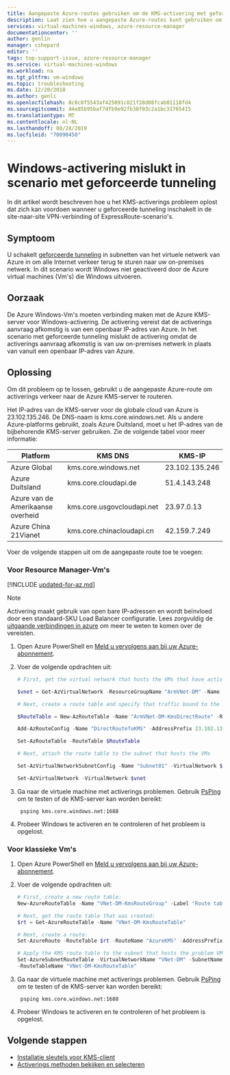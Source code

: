 ```yaml
---
title: Aangepaste Azure-routes gebruiken om de KMS-activering met geforceerde Tunneling in te scha kelen | Microsoft Docs
description: Laat zien hoe u aangepaste Azure-routes kunt gebruiken om KMS-activering in te scha kelen bij gebruik van geforceerde Tunneling in Azure.
services: virtual-machines-windows, azure-resource-manager
documentationcenter: ''
author: genlin
manager: cshepard
editor: ''
tags: top-support-issue, azure-resource-manager
ms.service: virtual-machines-windows
ms.workload: na
ms.tgt_pltfrm: vm-windows
ms.topic: troubleshooting
ms.date: 12/20/2018
ms.author: genli
ms.openlocfilehash: 8c0c8f5543af425091c821f28d08fcab01118fd4
ms.sourcegitcommit: 44e85b95baf7dfb9e92fb38f03c2a1bc31765415
ms.translationtype: MT
ms.contentlocale: nl-NL
ms.lasthandoff: 08/28/2019
ms.locfileid: "70090450"
---
```

# <a name="windows-activation-fails-in-forced-tunneling-scenario"></a>Windows-activering mislukt in scenario met geforceerde tunneling

In dit artikel wordt beschreven hoe u het KMS-activerings probleem oplost dat zich kan voordoen wanneer u geforceerde tunneling inschakelt in de site-naar-site VPN-verbinding of ExpressRoute-scenario's.

## <a name="symptom"></a>Symptoom

U schakelt [geforceerde tunneling](../../vpn-gateway/vpn-gateway-forced-tunneling-rm.md) in subnetten van het virtuele netwerk van Azure in om alle Internet verkeer terug te sturen naar uw on-premises netwerk. In dit scenario wordt Windows niet geactiveerd door de Azure virtual machines (Vm's) die Windows uitvoeren.

## <a name="cause"></a>Oorzaak

De Azure Windows-Vm's moeten verbinding maken met de Azure KMS-server voor Windows-activering. De activering vereist dat de activerings aanvraag afkomstig is van een openbaar IP-adres van Azure. In het scenario met geforceerde tunneling mislukt de activering omdat de activerings aanvraag afkomstig is van uw on-premises netwerk in plaats van vanuit een openbaar IP-adres van Azure.

## <a name="solution"></a>Oplossing

Om dit probleem op te lossen, gebruikt u de aangepaste Azure-route om activerings verkeer naar de Azure KMS-server te routeren.

Het IP-adres van de KMS-server voor de globale cloud van Azure is 23.102.135.246. De DNS-naam is kms.core.windows.net. Als u andere Azure-platforms gebruikt, zoals Azure Duitsland, moet u het IP-adres van de bijbehorende KMS-server gebruiken. Zie de volgende tabel voor meer informatie:

|Platform| KMS DNS|KMS-IP|
|------|-------|-------|
|Azure Global|kms.core.windows.net|23.102.135.246|
|Azure Duitsland|kms.core.cloudapi.de|51.4.143.248|
|Azure van de Amerikaanse overheid|kms.core.usgovcloudapi.net|23.97.0.13|
|Azure China 21Vianet|kms.core.chinacloudapi.cn|42.159.7.249|


Voer de volgende stappen uit om de aangepaste route toe te voegen:

### <a name="for-resource-manager-vms"></a>Voor Resource Manager-Vm's

[!INCLUDE [updated-for-az.md](../../../includes/updated-for-az.md)]

> [!NOTE] 
> Activering maakt gebruik van open bare IP-adressen en wordt beïnvloed door een standaard-SKU Load Balancer configuratie. Lees zorgvuldig de [uitgaande verbindingen in azure](https://docs.microsoft.com/azure/load-balancer/load-balancer-outbound-connections) om meer te weten te komen over de vereisten.

1. Open Azure PowerShell en [Meld u vervolgens aan bij uw Azure-abonnement](https://docs.microsoft.com/powershell/azure/authenticate-azureps).
2. Voer de volgende opdrachten uit:

    ```powershell
    # First, get the virtual network that hosts the VMs that have activation problems. In this case, we get virtual network ArmVNet-DM in Resource Group ArmVNet-DM:

    $vnet = Get-AzVirtualNetwork -ResourceGroupName "ArmVNet-DM" -Name "ArmVNet-DM"

    # Next, create a route table and specify that traffic bound to the KMS IP (23.102.135.246) will go directly out:

    $RouteTable = New-AzRouteTable -Name "ArmVNet-DM-KmsDirectRoute" -ResourceGroupName "ArmVNet-DM" -Location "centralus"

    Add-AzRouteConfig -Name "DirectRouteToKMS" -AddressPrefix 23.102.135.246/32 -NextHopType Internet -RouteTable $RouteTable

    Set-AzRouteTable -RouteTable $RouteTable

    # Next, attach the route table to the subnet that hosts the VMs

    Set-AzVirtualNetworkSubnetConfig -Name "Subnet01" -VirtualNetwork $vnet -AddressPrefix "10.0.0.0/24" -RouteTable $RouteTable

    Set-AzVirtualNetwork -VirtualNetwork $vnet
    ```
3. Ga naar de virtuele machine met activerings problemen. Gebruik [PsPing](https://docs.microsoft.com/sysinternals/downloads/psping) om te testen of de KMS-server kan worden bereikt:

        psping kms.core.windows.net:1688

4. Probeer Windows te activeren en te controleren of het probleem is opgelost.

### <a name="for-classic-vms"></a>Voor klassieke Vm's

1. Open Azure PowerShell en [Meld u vervolgens aan bij uw Azure-abonnement](https://docs.microsoft.com/powershell/azure/authenticate-azureps).
2. Voer de volgende opdrachten uit:

    ```powershell
    # First, create a new route table:
    New-AzureRouteTable -Name "VNet-DM-KmsRouteGroup" -Label "Route table for KMS" -Location "Central US"

    # Next, get the route table that was created:
    $rt = Get-AzureRouteTable -Name "VNet-DM-KmsRouteTable"

    # Next, create a route:
    Set-AzureRoute -RouteTable $rt -RouteName "AzureKMS" -AddressPrefix "23.102.135.246/32" -NextHopType Internet

    # Apply the KMS route table to the subnet that hosts the problem VMs (in this case, we apply it to the subnet that's named Subnet-1):
    Set-AzureSubnetRouteTable -VirtualNetworkName "VNet-DM" -SubnetName "Subnet-1" 
    -RouteTableName "VNet-DM-KmsRouteTable"
    ```

3. Ga naar de virtuele machine met activerings problemen. Gebruik [PsPing](https://docs.microsoft.com/sysinternals/downloads/psping) om te testen of de KMS-server kan worden bereikt:

        psping kms.core.windows.net:1688

4. Probeer Windows te activeren en te controleren of het probleem is opgelost.

## <a name="next-steps"></a>Volgende stappen

- [Installatie sleutels voor KMS-client](https://docs.microsoft.com/windows-server/get-started/kmsclientkeys
)
- [Activerings methoden bekijken en selecteren](https://docs.microsoft.com/previous-versions/windows/it-pro/windows-server-2012-R2-and-2012/jj134256(v=ws.11)
)
